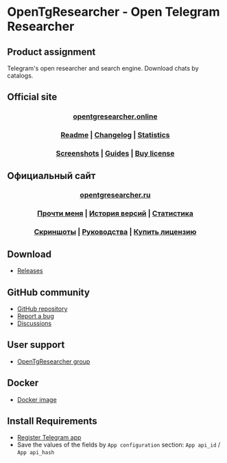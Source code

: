 ﻿# OpenTgResearcher - Open Telegram Researcher

## Product assignment
Telegram's open researcher and search engine. Download chats by catalogs. 

## Official site
### <div align="center"><b><a href="http://opentgresearcher.online">opentgresearcher.online</a></b></div>
### <div align="center"><b><a href="README.md">Readme</a> | <a href="Docs/CHANGELOG.md">Changelog</a> | <a href="Docs/RELEASES.md">Statistics</a></b></div>
### <div align="center"><b><a href="Docs/SCREENSHOTS.md">Screenshots</a> | <a href="Docs/GUIDES.md">Guides</a> | <a href="Docs/BUY-LICENSE.md">Buy license</a></b></div>

## Официальный сайт
### <div align="center"><b><a href="http://opentgresearcher.ru">opentgresearcher.ru</a></b></div>
### <div align="center"><b><a href="README-RUS.md">Прочти меня</a> | <a href="Docs/CHANGELOG-RUS.md">История версий</a> | <a href="Docs/RELEASES-RUS.md">Статистика</a></b></div>
### <div align="center"><b><a href="Docs/SCREENSHOTS.md">Скриншоты</a> | <a href="Docs/GUIDES-RUS.md">Руководства</a> | <a href="Docs/BUY-LICENSE-RUS.md">Купить лицензию</a></b></div>

## Download
- [Releases](https://github.com/DamianMorozov/OpenTgResearcher/releases)

## GitHub community
- [GitHub repository](https://github.com/DamianMorozov/OpenTgResearcher)
- [Report a bug](https://github.com/DamianMorozov/OpenTgResearcher/issues)
- [Discussions](https://github.com/DamianMorozov/OpenTgResearcher/discussions)

## User support
- [OpenTgResearcher group](https://t.me/OpenTgResearcher)

## Docker
- [Docker image](https://hub.docker.com/repository/docker/damianmorozov/opentgresearcher-console)

## Install Requirements
- [Register Telegram app](https://my.telegram.org/apps)
- Save the values of the fields by `App configuration` section: `App api_id` / `App api_hash`
